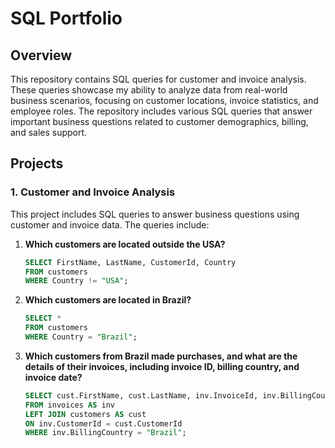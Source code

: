 # SQL Portfolio

## Overview
This repository contains SQL queries for customer and invoice analysis. These queries showcase my ability to analyze data from real-world business scenarios, focusing on customer locations, invoice statistics, and employee roles. The repository includes various SQL queries that answer important business questions related to customer demographics, billing, and sales support.

## Projects

### 1. Customer and Invoice Analysis
This project includes SQL queries to answer business questions using customer and invoice data. The queries include:

1. **Which customers are located outside the USA?**  
   ```sql
   SELECT FirstName, LastName, CustomerId, Country 
   FROM customers 
   WHERE Country != "USA";


2. **Which customers are located in Brazil?**  
   ```sql 
   SELECT * 
   FROM customers 
   WHERE Country = "Brazil";

3. **Which customers from Brazil made purchases, and what are the details of their invoices, including invoice ID, billing country, and invoice date?**

   ```sql
   SELECT cust.FirstName, cust.LastName, inv.InvoiceId, inv.BillingCountry, inv.InvoiceDate
   FROM invoices AS inv
   LEFT JOIN customers AS cust
   ON inv.CustomerId = cust.CustomerId
   WHERE inv.BillingCountry = "Brazil";




